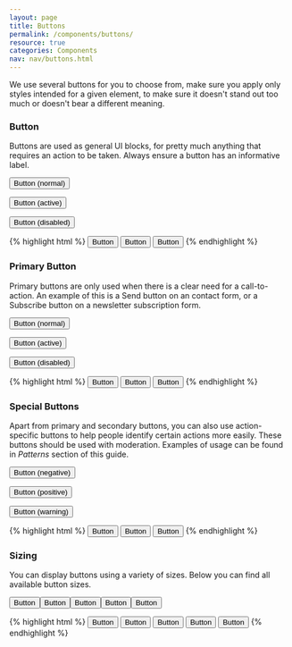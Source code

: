 ```yaml
---
layout: page
title: Buttons
permalink: /components/buttons/
resource: true
categories: Components
nav: nav/buttons.html
---
```


We use several buttons for you to choose from, make sure you apply only styles intended for a given element, to make sure it doesn't stand out too much or doesn't bear a different meaning.

### Button
Buttons are used as general UI blocks, for pretty much anything that requires an action to be taken. Always ensure a button has an informative label.

<div class="preview plain">
  <p><button class="btn">Button (normal)</button></p>
  <p><button class="btn active">Button (active)</button></p>
  <p><button class="btn disabled">Button (disabled)</button></p>
</div>

{% highlight html %}
<button class="btn">Button</button>
<button class="btn active">Button</button>
<button class="btn disabled">Button</button>
{% endhighlight %}

### Primary Button
Primary buttons are only used when there is a clear need for a call-to-action. An example of this is a Send button on an contact form, or a Subscribe button on a newsletter subscription form.

<div class="preview plain">
  <p><button class="btn--primary">Button (normal)</button></p>
  <p><button class="btn--primary active">Button (active)</button></p>
  <p><button class="btn--primary disabled">Button (disabled)</button></p>
</div>

{% highlight html %}
<button class="btn--primary">Button</button>
<button class="btn--primary active">Button</button>
<button class="btn--primary disabled">Button</button>
{% endhighlight %}

### Special Buttons
Apart from primary and secondary buttons, you can also use action-specific buttons to help people identify certain actions more easily. These buttons should be used with moderation. Examples of usage can be found in _Patterns_ section of this guide.

<div class="preview plain">
  <p><button class="btn--negative">Button (negative)</button></p>
  <p><button class="btn--positive">Button (positive)</button></p>
  <p><button class="btn--warning">Button (warning)</button></p>
</div>

{% highlight html %}
<button class="btn--negative">Button</button>
<button class="btn--positive">Button</button>
<button class="btn--warning">Button</button>
{% endhighlight %}

### Sizing
You can display buttons using a variety of sizes. Below you can find all available button sizes.

<div class="preview plain">
  <p><button class="btn xsmall">Button</button><button class="btn small">Button</button><button class="btn">Button</button><button class="btn large">Button</button><button class="btn xlarge">Button</button></p>
</div>

{% highlight html %}
<button class="btn xsmall">Button</button>
<button class="btn small">Button</button>
<button class="btn">Button</button>
<button class="btn large">Button</button>
<button class="btn xlarge">Button</button>
{% endhighlight %}